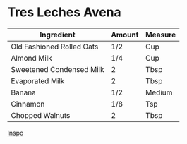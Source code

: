 # Tres Leches Avena

| Ingredient | Amount | Measure |
| ---------- | ------ | ------- |
| Old Fashioned Rolled Oats | 1/2 | Cup |
| Almond Milk | 1/4 | Cup |
| Sweetened Condensed Milk | 2 | Tbsp |
| Evaporated Milk | 2 | Tbsp |
| Banana | 1/2 | Medium |
| Cinnamon | 1/8 | Tsp |
| Chopped Walnuts | 2 | Tbsp |

[Inspo](https://www.isabeleats.com/tres-leches-overnight-oats/)
